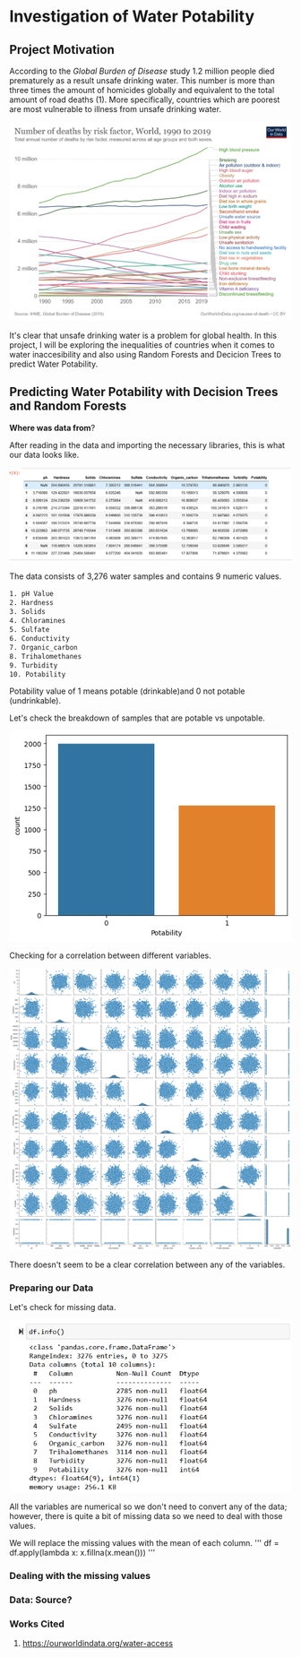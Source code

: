 # Investigation of Water Potability

## Project Motivation

According to the *Global Burden of Disease* study 1.2 million people died prematurely as a result unsafe drinking water. This number is more than three times the amount of homicides globally and equivalent to the total amount of road deaths (1). More specifically, countries which are poorest are most vulnerable to illness from unsafe drinking water. 

![Image](Images/death-tolls.png)

It's clear that unsafe drinking water is a problem for global health. In this project, I will be exploring the inequalities of countries when it comes to water inaccesibility and also using Random Forests and Decicion Trees to predict Water Potability. 


## Predicting Water Potability with Decision Trees and Random Forests

**Where was data from**?

After reading in the data and importing the necessary libraries, this is what our data looks like. 


![Image](Images/water-df.png)


The data consists of 3,276 water samples and contains 9 numeric values. 

    1. pH Value 
    2. Hardness
    3. Solids
    4. Chloramines
    5. Sulfate
    6. Conductivity
    7. Organic_carbon
    8. Trihalomethanes
    9. Turbidity
    10. Potability

Potability value of 1 means potable (drinkable)and 0 not potable (undrinkable). 

Let's check the breakdown of samples that are potable vs unpotable. 

![Image](Images/potability-breakdown.png)


Checking for a correlation between different variables. 

![Image](Images/pairplot.png)

There doesn't seem to be a clear correlation between any of the variables.

### Preparing our Data

Let's check for missing data. 

![Image](Images/missing-values.png)

All the variables are numerical so we don't need to convert any of the data; however, there is quite a bit of missing data so we need to deal with those values. 

We will replace the missing values with the mean of each column. 
'''
df = df.apply(lambda x: x.fillna(x.mean()))
'''

### Dealing with the missing values



### Data: Source? 

### Works Cited
1. https://ourworldindata.org/water-access
